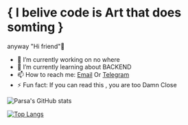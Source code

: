# { I belive code is Art that does somting }
anyway "Hi friend"👋


- 🔭 I’m currently working on no where
- 🌱 I’m currently learning about BACKEND
- 📫 How to reach me: [Email](pramezani92@gmail.com) Or [Telegram](https://t.me/immortaldudee)
- ⚡ Fun fact: If you can read this , you are too Damn Close


![Parsa's GitHub stats](https://github-readme-stats.vercel.app/api?username=parsarmx&show_icons=true&theme=radical)

[![Top Langs](https://github-readme-stats.vercel.app/api/top-langs/?username=parsarmx&layout=compact&theme=radical)](https://github.com/parsarmx/github-readme-stats)

